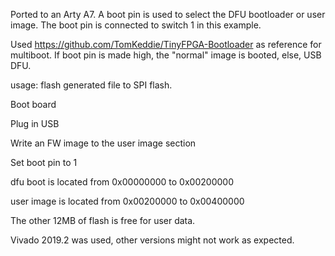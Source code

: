 Ported to an Arty A7.
A boot pin is used to select the DFU bootloader or user image. 
The boot pin is connected to switch 1 in this example.
 
Used https://github.com/TomKeddie/TinyFPGA-Bootloader as reference for multiboot. 
If boot pin is made high, the "normal" image is booted, else, USB DFU.

usage: flash generated file to SPI flash.

Boot board

Plug in USB

Write an FW image to the user image section

Set boot pin to 1


dfu boot is located from 0x00000000 to 0x00200000

user image is located from 0x00200000 to 0x00400000

The other 12MB of flash is free for user data.

Vivado 2019.2 was used, other versions might not work as expected.
